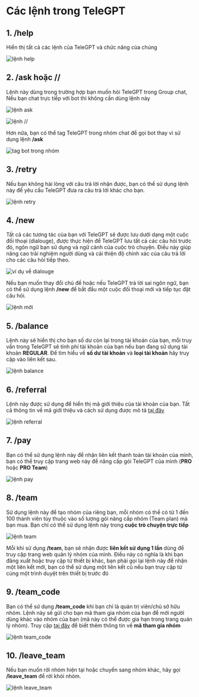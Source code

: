 # Các lệnh trong TeleGPT

## 1. /help
Hiển thị tất cả các lệnh của TeleGPT và chức năng của chúng


![lệnh help](../../static/img/usage/help.png)

## 2. /ask <span class="no-bold">hoặc</span> //
Lệnh này dùng trong trường hợp bạn muốn hỏi TeleGPT trong Group chat, Nếu bạn chat trực tiếp với bot thì không cần dùng lệnh này

![lệnh ask](../../static/img/usage/ask-1.png)

![lệnh //](../../static/img/usage/ask-2.png)

Hơn nữa, bạn có thể tag TeleGPT trong nhóm chat để gọi bot thay vì sử dụng lệnh **/ask**

![tag bot trong nhóm](../../static/img/usage/ask-3.png)

## 3. /retry
Nếu bạn không hài lòng với câu trả lời nhận được, bạn có thể sử dụng lệnh này để yêu cầu TeleGPT đưa ra câu trả lời khác cho bạn.

![lệnh retry](../../static/img/usage/retry.png)

## 4. /new
Tất cả các tương tác của bạn với TeleGPT sẽ được lưu dưới dạng một cuộc đối thoại (dialouge), được thực hiện để TeleGPT lưu tất cả các câu hỏi trước đó, ngôn ngữ bạn sử dụng và ngữ cảnh của cuộc trò chuyện. Điều này giúp nâng cao trải nghiệm người dùng và cải thiện độ chính xác của câu trả lời cho các câu hỏi tiếp theo.

![ví dụ về dialouge](../../static/img/usage/new-1.png)

Nếu bạn muốn thay đổi chủ đề hoặc nếu TeleGPT trả lời sai ngôn ngữ, bạn có thể sử dụng lệnh **/new** để bắt đầu một cuộc đối thoại mới và tiếp tục đặt câu hỏi.

![lệnh mới](../../static/img/usage/new-2.png)

## 5. /balance
Lệnh này sẽ hiển thị cho bạn số dư còn lại trong tài khoản của bạn, mỗi truy vấn trong TeleGPT sẽ tính phí tài khoản của bạn nếu bạn đang sử dụng tài khoản **REGULAR**. Để tìm hiểu về **số dư tài khoản** và **loại tài khoản** hãy truy cập vào liên kết sau.

![lệnh balance](../../static/img/usage/balance.png)

## 6. /referral
Lệnh này được sử dụng để hiển thị mã giới thiệu của tài khoản của bạn. Tất cả thông tin về mã giới thiệu và cách sử dụng được mô tả [tại đây](/vi/user-guide/referral-code)

![lệnh referral](../../static/img/usage/referral.png)

## 7. /pay
Bạn có thể sử dụng lệnh này để nhận liên kết thanh toán tài khoản của mình, bạn có thể truy cập trang web này để nâng cấp gói TeleGPT của mình (**PRO** hoặc **PRO Team**)

![lệnh pay](../../static/img/usage/pay.png)

## 8. /team
Sử dụng lệnh này để tạo nhóm của riêng bạn, mỗi nhóm có thể có từ 1 đến 100 thành viên tùy thuộc vào số lượng gói nâng cấp nhóm (Team plan) mà bạn mua. Bạn chỉ có thể sử dụng lệnh này trong **cuộc trò chuyện trực tiếp**

![lệnh team](../../static/img/usage/team.png)

Mỗi khi sử dụng **/team**, bạn sẽ nhận được **liên kết sử dụng 1 lần** dùng để truy cập trang web quản lý nhóm của mình. Điều này có nghĩa là khi bạn đăng xuất hoặc truy cập từ thiết bị khác, bạn phải gọi lại lệnh này để nhận một liên kết mới, bạn có thể sử dụng một liên kết cũ nếu bạn truy cập từ cùng một trình duyệt trên thiết bị trước đó

## 9. /team_code
Bạn có thể sử dụng **/team_code** khi bạn chỉ là quản trị viên/chủ sở hữu nhóm. Lệnh này sẽ gửi cho bạn mã tham gia nhóm của bạn để mời người dùng khác vào nhóm của bạn (mã này có thể được gia hạn trong trang quản lý nhóm). Truy cập [tại đây](/vi/user-guide/team-code) để biết thêm thông tin về **mã tham gia nhóm**

![lệnh team_code](../../static/img/usage/team_code.png)


## 10. /leave_team
Nếu bạn muốn rời nhóm hiện tại hoặc chuyển sang nhóm khác, hãy gọi **/leave_team** để rời khỏi nhóm.

![lệnh leave_team](../../static/img/usage/leave_team.png)
